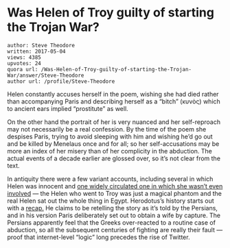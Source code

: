 # Was Helen of Troy guilty of starting the Trojan War?

	author: Steve Theodore
	written: 2017-05-04
	views: 4385
	upvotes: 24
	quora url: /Was-Helen-of-Troy-guilty-of-starting-the-Trojan-War/answer/Steve-Theodore
	author url: /profile/Steve-Theodore


Helen constantly accuses herself in the poem, wishing she had died rather than accompanying Paris and describing herself as a “bitch” (κυνὸς) which to ancient ears implied “prostitute” as well.

On the other hand the portrait of her is very nuanced and her self-reproach may not necessarily be a real confession. By the time of the poem she despises Paris, trying to avoid sleeping with him and wishing he’d go out and be killed by Menelaus once and for all; so her self-accusations may be more an index of her misery than of her complicity in the abduction. The actual events of a decade earlier are glossed over, so it’s not clear from the text.

In antiquity there were a few variant accounts, including several in which Helen was innocent and [one widely circulated one in which she wasn’t even involved](http://www.ancient-literature.com/greece_euripides_helen.html) — the Helen who went to Troy was just a magical phantom and the real Helen sat out the whole thing in Egypt. Herodotus’s history starts out with a [recap.](http://www.perseus.tufts.edu/hopper/text?doc=Perseus%3Atext%3A1999.01.0126%3Abook%3D1&force=y) He claims to be retelling the story as it’s told by the Persians, and in his version Paris deliberately set out to obtain a wife by capture. The Persians apparently feel that the Greeks over-reacted to a routine case of abduction, so all the subsequent centuries of fighting are really their fault — proof that internet-level “logic” long precedes the rise of Twitter.

